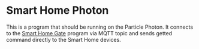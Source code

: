# Smart Home Photon

This is a program that should be running on the Particle Photon. It connects to the [Smart Home Gate](<https://github.com/Arjentix/Smart-Home-Gate>) program via MQTT topic and sends getted command directly to the Smart Home devices.